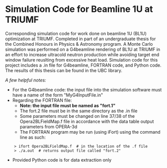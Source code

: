 # Simulation Code for Beamline 1U at TRIUMF
Corresponding simulation code for work done on beamline 1U (BL1U) optimization at TRIUMF. Completed in part of an undergraduate thesis for the Combined Honours in Physics &amp; Astronomy program. A Monte Carlo simulation was performed on a G4beamline rendering of BL1U at TRIUMF in an effort to increase ultracold neutron production while avoiding target end window failure reuslting from excessive heat load. Simulation code for this project includes a .in file for G4beamline, FORTRAN code, and Python code. The results of this thesis can be found in the UBC library.

*A few helpful notes:*
- For the G4beamline code: the input file into the simulation software must have a name of the form "MyG4InputFile.in"
- Regarding the FORTRAN file:
  - **Note: the input file must be named as "fort.1"**
  - The fort.2 file must be in the same directory as the .in file
  - Some parameters must be changed on line 37/38 of the Opera2BLFieldMap.f file in accordance with the data table output parameters from OPERA-3d
  - The FORTRAN program may be run (using iFort) using the command line as such:
```
    > ifort Opera2BLFieldMap.f  # in the location of the .f file 
    > ./a.out  # returns output file called "fort.2"
```
- Provided Python code is for data extraction only
